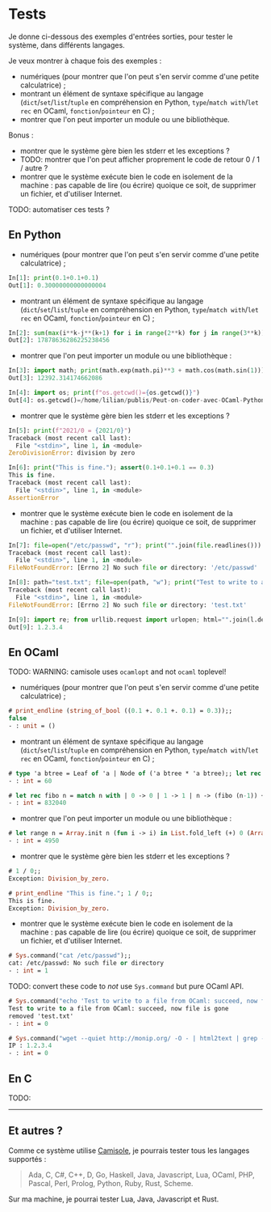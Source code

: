# Tests

Je donne ci-dessous des exemples d'entrées sorties, pour tester le système, dans différents langages.

Je veux montrer à chaque fois des exemples :

- numériques (pour montrer que l'on peut s'en servir comme d'une petite calculatrice) ;
- montrant un élément de syntaxe spécifique au langage (`dict`/`set`/`list`/`tuple` en compréhension en Python, `type`/`match with`/`let rec` en OCaml, `fonction`/`pointeur` en C) ;
- montrer que l'on peut importer un module ou une bibliothèque.

Bonus :

- montrer que le système gère bien les stderr et les exceptions ?
- TODO: montrer que l'on peut afficher proprement le code de retour 0 / 1 / autre ?
- montrer que le système exécute bien le code en isolement de la machine : pas capable de lire (ou écrire) quoique ce soit, de supprimer un fichier, et d'utiliser Internet.

TODO: automatiser ces tests ?

## En Python

- numériques (pour montrer que l'on peut s'en servir comme d'une petite calculatrice) ;

```python
In[1]: print(0.1+0.1+0.1)
Out[1]: 0.30000000000000004
```

- montrant un élément de syntaxe spécifique au langage (`dict`/`set`/`list`/`tuple` en compréhension en Python, `type`/`match with`/`let rec` en OCaml, `fonction`/`pointeur` en C) ;

```python
In[2]: sum(max(i**k-j**(k+1) for i in range(2**k) for j in range(3**k)) for k in [3,4,5,6,7,8])
Out[2]: 17878636286225238456
```

- montrer que l'on peut importer un module ou une bibliothèque :

```python
In[3]: import math; print(math.exp(math.pi)**3 + math.cos(math.sin(1)))
Out[3]: 12392.314174662086
```

```python
In[4]: import os; print(f"os.getcwd()={os.getcwd()}")
Out[4]: os.getcwd()=/home/lilian/publis/Peut-on-coder-avec-OCaml-Python-and-C-par-SMS.git
```

- montrer que le système gère bien les stderr et les exceptions ?

```python
In[5]: print(f"2021/0 = {2021/0}")
Traceback (most recent call last):
  File "<stdin>", line 1, in <module>
ZeroDivisionError: division by zero
```

```python
In[6]: print("This is fine."); assert(0.1+0.1+0.1 == 0.3)
This is fine.
Traceback (most recent call last):
  File "<stdin>", line 1, in <module>
AssertionError
```

- montrer que le système exécute bien le code en isolement de la machine : pas capable de lire (ou écrire) quoique ce soit, de supprimer un fichier, et d'utiliser Internet.

```python
In[7]: file=open("/etc/passwd", "r"); print("".join(file.readlines()))
Traceback (most recent call last):
  File "<stdin>", line 1, in <module>
FileNotFoundError: [Errno 2] No such file or directory: '/etc/passwd'
```

```python
In[8]: path="test.txt"; file=open(path, "w"); print("Test to write to a file from Python: succeed, now file is gone", file=file, flush=True); file=open(path, "r"); print("".join(file.readlines())); import os; os.remove(path)
Traceback (most recent call last):
  File "<stdin>", line 1, in <module>
FileNotFoundError: [Errno 2] No such file or directory: 'test.txt'
```

```python
In[9]: import re; from urllib.request import urlopen; html="".join(l.decode() for l in urlopen("http://monip.org/").readlines()); ip=re.search("[0-9]+.[0-9]+.[0-9]+.[0-9]+", html).group(0); print(f"Your IP address is: {ip}")
Out[9]: 1.2.3.4
```

## En OCaml

TODO: WARNING: camisole uses `ocamlopt` and not `ocaml` toplevel!

- numériques (pour montrer que l'on peut s'en servir comme d'une petite calculatrice) ;

```ocaml
# print_endline (string_of_bool ((0.1 +. 0.1 +. 0.1) = 0.3));;
false
- : unit = ()
```

- montrant un élément de syntaxe spécifique au langage (`dict`/`set`/`list`/`tuple` en compréhension en Python, `type`/`match with`/`let rec` en OCaml, `fonction`/`pointeur` en C) ;

```ocaml
# type 'a btree = Leaf of 'a | Node of ('a btree * 'a btree);; let rec sum (tree : int btree) = match tree with | Leaf i -> i | Node(left, right) -> (sum left) + (sum right);; sum( Node(Leaf 10, Node(Leaf 20, Leaf 30)) );;
- : int = 60
```

```ocaml
# let rec fibo n = match n with | 0 -> 0 | 1 -> 1 | n -> (fibo (n-1)) + (fibo (n-2)) in fibo 30;;
- : int = 832040
```

- montrer que l'on peut importer un module ou une bibliothèque :

```ocaml
# let range n = Array.init n (fun i -> i) in List.fold_left (+) 0 (Array.to_list (range 100));;
- : int = 4950
```

- montrer que le système gère bien les stderr et les exceptions ?

```ocaml
# 1 / 0;;
Exception: Division_by_zero.
```

```ocaml
# print_endline "This is fine."; 1 / 0;;
This is fine.
Exception: Division_by_zero.
```

- montrer que le système exécute bien le code en isolement de la machine : pas capable de lire (ou écrire) quoique ce soit, de supprimer un fichier, et d'utiliser Internet.

```ocaml
# Sys.command("cat /etc/passwd");;
cat: /etc/passwd: No such file or directory
- : int = 1
```

TODO: convert these code to *not* use `Sys.command` but pure OCaml API.

```ocaml
# Sys.command("echo 'Test to write to a file from OCaml: succeed, now file is gone' > test.txt ; cat test.txt ; rm -vf test.txt");;
Test to write to a file from OCaml: succeed, now file is gone
removed 'test.txt'
- : int = 0
```

```ocaml
# Sys.command("wget --quiet http://monip.org/ -O - | html2text | grep -o 'IP : .*'")
IP : 1.2.3.4
- : int = 0
```

## En C

TODO:

---

## Et autres ?

Comme ce système utilise [Camisole](https://camisole.prologin.org/), je pourrais tester tous les langages supportés :

> Ada, C, C#, C++, D, Go, Haskell, Java, Javascript, Lua, OCaml, PHP, Pascal, Perl, Prolog, Python, Ruby, Rust, Scheme.

Sur ma machine, je pourrai tester Lua, Java, Javascript et Rust.
